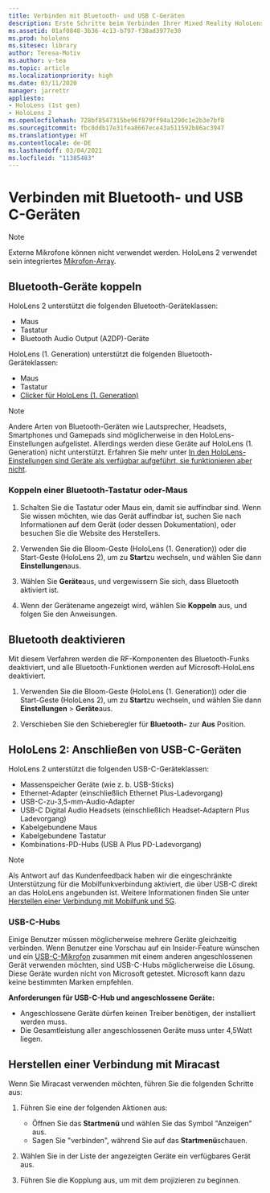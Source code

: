 ```yaml
---
title: Verbinden mit Bluetooth- und USB C-Geräten
description: Erste Schritte beim Verbinden Ihrer Mixed Reality HoloLens-Geräte mit Bluetooth- und USB-C-Geräten und -Zubehör.
ms.assetid: 01af0848-3b36-4c13-b797-f38ad3977e30
ms.prod: hololens
ms.sitesec: library
author: Teresa-Motiv
ms.author: v-tea
ms.topic: article
ms.localizationpriority: high
ms.date: 03/11/2020
manager: jarrettr
appliesto:
- HoloLens (1st gen)
- HoloLens 2
ms.openlocfilehash: 728bf8547315be96f879ff94a1290c1e2b3e7bf8
ms.sourcegitcommit: fbc8ddb17e31fea8667ece43a511592b86ac3947
ms.translationtype: HT
ms.contentlocale: de-DE
ms.lasthandoff: 03/04/2021
ms.locfileid: "11385483"
---
```

# <a name="connect-to-bluetooth-and-usb-c-devices"></a>Verbinden mit Bluetooth- und USB C-Geräten

> [!NOTE]
> Externe Mikrofone können nicht verwendet werden. HoloLens 2 verwendet sein integriertes [Mikrofon-Array](hololens2-hardware.md#audio-and-speech).

## <a name="pair-bluetooth-devices"></a>Bluetooth-Geräte koppeln

HoloLens 2 unterstützt die folgenden Bluetooth-Geräteklassen:

- Maus
- Tastatur
- Bluetooth Audio Output (A2DP)-Geräte

HoloLens (1. Generation) unterstützt die folgenden Bluetooth-Geräteklassen:

- Maus
- Tastatur
- [Clicker für HoloLens (1. Generation)](https://docs.microsoft.com/hololens/hololens1-clicker)

> [!NOTE]
> Andere Arten von Bluetooth-Geräten wie Lautsprecher, Headsets, Smartphones und Gamepads sind möglicherweise in den HoloLens-Einstellungen aufgelistet. Allerdings werden diese Geräte auf HoloLens (1. Generation) nicht unterstützt. Erfahren Sie mehr unter [In den HoloLens-Einstellungen sind Geräte als verfügbar aufgeführt, sie funktionieren aber nicht](hololens-FAQ.md#hololens-settings-lists-devices-as-available-but-the-devices-dont-work).

### <a name="pair-a-bluetooth-keyboard-or-mouse"></a>Koppeln einer Bluetooth-Tastatur oder-Maus

1. Schalten Sie die Tastatur oder Maus ein, damit sie auffindbar sind.  Wenn Sie wissen möchten, wie das Gerät auffindbar ist, suchen Sie nach Informationen auf dem Gerät (oder dessen Dokumentation), oder besuchen Sie die Website des Herstellers.

1. Verwenden Sie die Bloom-Geste (HoloLens (1. Generation)) oder die Start-Geste (HoloLens 2), um zu **Start**zu wechseln, und wählen Sie dann **Einstellungen**aus.

1. Wählen Sie **Geräte**aus, und vergewissern Sie sich, dass Bluetooth aktiviert ist.  

1. Wenn der Gerätename angezeigt wird, wählen Sie **Koppeln** aus, und folgen Sie den Anweisungen.

## <a name="disable-bluetooth"></a>Bluetooth deaktivieren

Mit diesem Verfahren werden die RF-Komponenten des Bluetooth-Funks deaktiviert, und alle Bluetooth-Funktionen werden auf Microsoft-HoloLens deaktiviert.

1. Verwenden Sie die Bloom-Geste (HoloLens (1. Generation)) oder die Start-Geste (HoloLens 2), um zu **Start**zu wechseln, und wählen Sie dann **Einstellungen** > **Geräte**aus.

1. Verschieben Sie den Schieberegler für **Bluetooth-** zur **Aus** Position.

## <a name="hololens-2-connect-usb-c-devices"></a>HoloLens 2: Anschließen von USB-C-Geräten

HoloLens 2 unterstützt die folgenden USB-C-Geräteklassen:

- Massenspeicher Geräte (wie z. b. USB-Sticks)
- Ethernet-Adapter (einschließlich Ethernet Plus-Ladevorgang)
- USB-C-zu-3,5-mm-Audio-Adapter
- USB-C Digital Audio Headsets (einschließlich Headset-Adaptern Plus Ladevorgang)
- Kabelgebundene Maus
- Kabelgebundene Tastatur
- Kombinations-PD-Hubs (USB A Plus PD-Ladevorgang)

> [!NOTE]
> Als Antwort auf das Kundenfeedback haben wir die eingeschränkte Unterstützung für die Mobilfunkverbindung aktiviert, die über USB-C direkt an das HoloLens angebunden ist. Weitere Informationen finden Sie unter [Herstellen einer Verbindung mit Mobilfunk und 5G](hololens-cellular.md).

### <a name="usb-c-hubs"></a>USB-C-Hubs

Einige Benutzer müssen möglicherweise mehrere Geräte gleichzeitig verbinden. Wenn Benutzer eine Vorschau auf ein Insider-Feature wünschen und ein [USB-C-Mikrofon](hololens-insider.md#usb-c-external-microphone-support) zusammen mit einem anderen angeschlossenen Gerät verwenden möchten, sind USB-C-Hubs möglicherweise die Lösung. Diese Geräte wurden nicht von Microsoft getestet. Microsoft kann dazu keine bestimmten Marken empfehlen.

**Anforderungen für USB-C-Hub und angeschlossene Geräte:**

- Angeschlossene Geräte dürfen keinen Treiber benötigen, der installiert werden muss.
- Die Gesamtleistung aller angeschlossenen Geräte muss unter 4,5Watt liegen.

## <a name="connect-to-miracast"></a>Herstellen einer Verbindung mit Miracast

Wenn Sie Miracast verwenden möchten, führen Sie die folgenden Schritte aus:

1. Führen Sie eine der folgenden Aktionen aus:  

   - Öffnen Sie das **Startmenü** und wählen Sie das Symbol "Anzeigen" aus.
   - Sagen Sie "verbinden", während Sie auf das **Startmenü**schauen.  

1. Wählen Sie in der Liste der angezeigten Geräte ein verfügbares Gerät aus.

1. Führen Sie die Kopplung aus, um mit dem projizieren zu beginnen.
